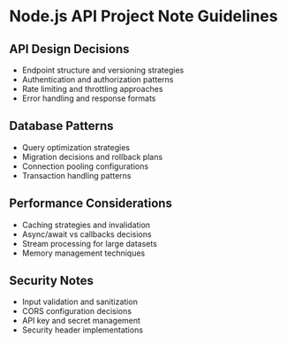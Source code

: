 # Node.js API Project Note Guidelines

## API Design Decisions

- Endpoint structure and versioning strategies
- Authentication and authorization patterns
- Rate limiting and throttling approaches
- Error handling and response formats

## Database Patterns

- Query optimization strategies
- Migration decisions and rollback plans
- Connection pooling configurations
- Transaction handling patterns

## Performance Considerations

- Caching strategies and invalidation
- Async/await vs callbacks decisions
- Stream processing for large datasets
- Memory management techniques

## Security Notes

- Input validation and sanitization
- CORS configuration decisions
- API key and secret management
- Security header implementations
